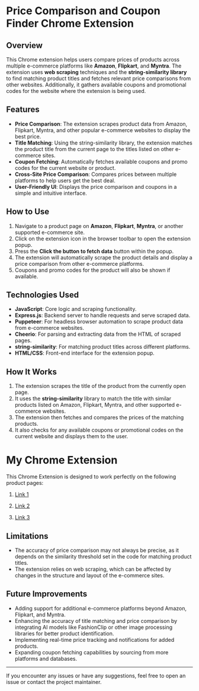 # Price Comparison and Coupon Finder Chrome Extension

## Overview

This Chrome extension helps users compare prices of products across multiple e-commerce platforms like **Amazon**, **Flipkart**, and **Myntra**. The extension uses **web scraping** techniques and the **string-similarity library** to find matching product titles and fetches relevant price comparisons from other websites. Additionally, it gathers available coupons and promotional codes for the website where the extension is being used.

## Features

- **Price Comparison**: The extension scrapes product data from Amazon, Flipkart, Myntra, and other popular e-commerce websites to display the best price.
- **Title Matching**: Using the string-similarity library, the extension matches the product title from the current page to the titles listed on other e-commerce sites.
- **Coupon Fetching**: Automatically fetches available coupons and promo codes for the current website or product.
- **Cross-Site Price Comparison**: Compares prices between multiple platforms to help users get the best deal.
- **User-Friendly UI**: Displays the price comparison and coupons in a simple and intuitive interface.

## How to Use

1. Navigate to a product page on **Amazon**, **Flipkart**, **Myntra**, or another supported e-commerce site.
2. Click on the extension icon in the browser toolbar to open the extension popup.
3. Press the **Click the button to fetch data** button within the popup.
4. The extension will automatically scrape the product details and display a price comparison from other e-commerce platforms.
5. Coupons and promo codes for the product will also be shown if available.


## Technologies Used

- **JavaScript**: Core logic and scraping functionality.
- **Express.js**: Backend server to handle requests and serve scraped data.
- **Puppeteer**: For headless browser automation to scrape product data from e-commerce websites.
- **Cheerio**: For parsing and extracting data from the HTML of scraped pages.
- **string-similarity**: For matching product titles across different platforms.
- **HTML/CSS**: Front-end interface for the extension popup.


## How It Works

1. The extension scrapes the title of the product from the currently open page.
2. It uses the **string-similarity** library to match the title with similar products listed on Amazon, Flipkart, Myntra, and other supported e-commerce websites.
3. The extension then fetches and compares the prices of the matching products.
4. It also checks for any available coupons or promotional codes on the current website and displays them to the user.

# My Chrome Extension

This Chrome Extension is designed to work perfectly on the following product pages:

1. [Link 1](https://www.flipkart.com/bata-lace-up-men/p/itm3b2932e178316?pid=SHOGJSA4K9ZXGF2D&lid=LSTSHOGJSA4K9ZXGF2DFJ5FKL&marketplace=FLIPKART&q=shoes+bata&store=osp%2Fcil&spotlightTagId=BestsellerId_osp%2Fcil&srno=s_1_4&otracker=search&otracker1=search&fm=Search&iid=d3b637a8-1028-4f89-bbaa-c9edb9100fca.SHOGJSA4K9ZXGF2D.SEARCH&ppt=sp&ppn=sp&ssid=vjao761e800000001736691611521&qH=298c7c0c76c6cdd7)

2. [Link 2](https://www.myntra.com/formal-shoes/bata/bata-men-lace-up-formal-derbys-shoes/24267522/buy)

3. [Link 3](https://www.amazon.in/FAUSTO-Formal-Office-Dress-Numeric_7/dp/B0C7L6VRJT/ref=sr_1_8?dib=eyJ2IjoiMSJ9.zjMg_HLX1T7JaMcXScZ1jf3Oa6NB6tYuIYIOf5ofzBIZ6ctv7PcfHK2CpEcIgaggDM5X-lr54QbgZPjmZm4Bo2fmaVmT5AYBIQlisrOYp3KJa3Tpz2TVL6p9VvfWeW48ZK4_UuZtekiWtBulps8STNqqNn-0r60kqwv1InnA3__c0MacVw5SS-KU_whOfOBFfZxrgzr4_SU348wvmWqvxz4vZuq4ncpsJ7QrpRLxTXtJTFVJs8p6EkILUfgl00l87GYxSa5EtI00z2kD1h5cTsMX6FpbQWjPnE6Iy-c3G4JLKAq6_xE_YQGPlVnW89HRWP8kM1jwci1JSFQd5KWOLr7INLDVVciqnDR1BFSitpPI75NVzF9Bs-22LTALxRCcuUfzTW3IlTP878TOSN-CGxSIXI08wqodM4NRnNJxbIQIeOTj-SQhQMA59YqxI1DT.JcRkctoo_IeEkDZT-BIsfwhUaf27qQVzmfI-zz55yIo&dib_tag=se&keywords=Men+Lace-Up+Formal+Derbys+Shoes&qid=1736503919&sr=8-8)
   
## Limitations

- The accuracy of price comparison may not always be precise, as it depends on the similarity threshold set in the code for matching product titles.
- The extension relies on web scraping, which can be affected by changes in the structure and layout of the e-commerce sites.


## Future Improvements

- Adding support for additional e-commerce platforms beyond Amazon, Flipkart, and Myntra.
- Enhancing the accuracy of title matching and price comparison by integrating AI models like FashionClip or other image processing libraries for better product identification.
- Implementing real-time price tracking and notifications for added products.
- Expanding coupon fetching capabilities by sourcing from more platforms and databases.

---

If you encounter any issues or have any suggestions, feel free to open an issue or contact the project maintainer.
